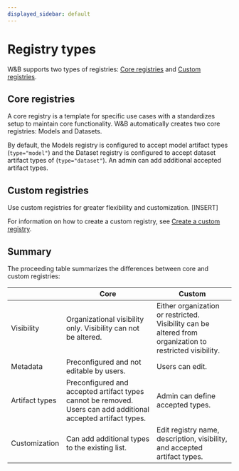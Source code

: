 ```yaml
---
displayed_sidebar: default
---
```


# Registry types

W&B supports two types of registries: [Core registries](#core-registries) and [Custom registries](#custom-registries). 

## Core registries
A core registry is a template for specific use cases with a standardizes setup to maintain core functionality. W&B automatically creates two core registries: Models and Datasets.

By default, the Models registry is configured to accept model artifact types (`type="model"`) and the Dataset registry is configured to accept dataset artifact types of (`type="dataset"`). An admin can add additional accepted artifact types. 


## Custom registries
Use custom registries for greater flexibility and customization. [INSERT]

For information on how to create a custom registry, see [Create a custom registry](./create_collection.md).


## Summary
The proceeding table summarizes the differences between core and custom registries:

|                | Core  | Custom|
| -------------- | ----- | ----- |
| Visibility     | Organizational visibility only. Visibility can not be altered. | Either organization or restricted. Visibility can be altered from organization to restricted visibility.|
| Metadata       | Preconfigured and not editable by users. | Users can edit.  |
| Artifact types | Preconfigured and accepted artifact types cannot be removed. Users can add additional accepted artifact types. | Admin can define accepted types. |
| Customization    | Can add additional types to the existing list.|  Edit registry name, description, visibility, and accepted artifact types.|

<!-- ## Core registries
Core registries are integrated into the registries platform automatically. There are two types of core registries: models and datasets.

### Registry visibility 


### Registry metadata
Core registry details such as name and descriptions are not editable by users. Only an organization administrator can edit the description or name. In addition.


### Registry artifact types
Accepted artifacts types within these registries cannot be removed. However, you can add additional artifact types.

## Custom registries

### Registry visibility 

### Registry metadata

### Registry artifact types -->



